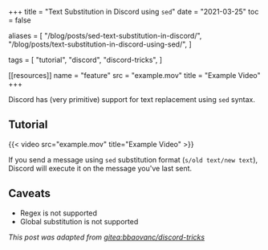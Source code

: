 +++
title = "Text Substitution in Discord using `sed`"
date = "2021-03-25"
toc = false

aliases = [
  "/blog/posts/sed-text-substitution-in-discord/",
  "/blog/posts/text-substitution-in-discord-using-sed/",
]

tags = [
  "tutorial",
  "discord",
  "discord-tricks",
]

[[resources]]
name = "feature"
src = "example.mov"
title = "Example Video"
+++

Discord has (very primitive) support for text replacement using `sed` syntax.

<!--more-->

## Tutorial

{{< video src="example.mov" title="Example Video" >}}

If you send a message using `sed` substitution format (`s/old text/new text`),
Discord will execute it on the message you've last sent.

## Caveats

- Regex is not supported
- Global substitution is not supported

*This post was adapted from [gitea:bbaovanc/discord-tricks][1]*

[1]: https://git.bbaovanc.com/bbaovanc/discord-tricks
